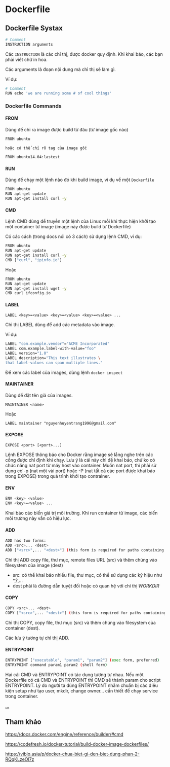 # Dockerfile

## Dockerfile Systax

```sh
# Comment
INSTRUCTION arguments
```

Các `INSTRUCTION` là các chỉ thị, được docker quy định. Khi khai báo, các bạn phải viết chữ in hoa.

Các arguments là đoạn nội dung mà chỉ thị sẽ làm gì.

Ví dụ:

```sh
# Comment
RUN echo 'we are running some # of cool things'
```

### Dockerfile Commands
#### FROM
Dùng để chỉ ra image được build từ đâu (từ image gốc nào)

```sh
FROM ubuntu

hoặc có thể chỉ rõ tag của image gốc

FROM ubuntu14.04:lastest
```

#### RUN

Dùng để chạy một lệnh nào đó khi build image, ví dụ về một `Dockerfile`

```sh
FROM ubuntu
RUN apt-get update
RUN apt-get install curl -y
```

#### CMD

Lệnh CMD dùng để truyền một lệnh của Linux mỗi khi thực hiện khởi tạo một container từ image (image này được build từ Dockerfile)

Có các cách (trong docs nói có 3 cách) sử dụng lệnh CMD, ví dụ:

```sh
FROM ubuntu
RUN apt-get update
RUN apt-get install curl -y
CMD ["curl", "ipinfo.io"]
```

Hoặc

```sh
FROM ubuntu
RUN apt-get update
RUN apt-get install wget -y
CMD curl ifconfig.io
```
#### LABEL

	LABEL <key>=<value> <key>=<value> <key>=<value> ...

Chỉ thị LABEL dùng để add các metadata vào image.

Ví dụ:

```sh
LABEL "com.example.vendor"="ACME Incorporated"
LABEL com.example.label-with-value="foo"
LABEL version="1.0"
LABEL description="This text illustrates \
that label-values can span multiple lines."
```

Để xem các label của images, dùng lệnh `docker inspect`

#### MAINTAINER

Dùng để đặt tên giả của images.

	MAINTAINER <name>

Hoặc

	LABEL maintainer "nguyenhuyentrang1996@gmail.com"

#### EXPOSE

	EXPOSE <port> [<port>...]

Lệnh EXPOSE thông báo cho Docker rằng image sẽ lắng nghe trên các cổng được chỉ định khi chạy. Lưu ý là cái này chỉ để khai báo, chứ ko có chức năng nat port từ máy host vào container. Muốn nat port, thì phải sử dụng cờ -p (nat một vài port) hoặc -P (nat tất cả các port được khai báo trong EXPOSE) trong quá trình khởi tạo contrainer.

#### ENV

```sh
ENV <key> <value>
ENV <key>=<value> ...
```
Khai báo cáo biến giá trị môi trường. Khi run container từ image, các biến môi trường này vẫn có hiệu lực.

#### ADD 
```sh
ADD has two forms:
ADD <src>... <dest>
ADD ["<src>",... "<dest>"] (this form is required for paths containing whitespace)
```

Chỉ thị ADD copy file, thư mục, remote files URL (src) và thêm chúng vào filesystem của image (dest)

* src: có thể khai báo nhiều file, thư mục, có thể sử dụng các ký hiệu như \*,?,...
* dest phải là đường dẫn tuyệt đối hoặc có quan hệ với chỉ thị *WORKDIR*

#### COPY

```sh
COPY <src>... <dest>
COPY ["<src>",... "<dest>"] (this form is required for paths containing whitespace)
```

Chỉ thị COPY, copy file, thư mục (src) và thêm chúng vào filesystem của container (dest).

Các lưu ý tương tự chỉ thị ADD.

#### ENTRYPOINT

```sh
ENTRYPOINT ["executable", "param1", "param2"] (exec form, preferred)
ENTRYPOINT command param1 param2 (shell form)
```

Hai cái CMD và ENTRYPOINT có tác dụng tương tự nhau. Nếu một Dockerfile có cả CMD và ENTRYPOINT thì CMD sẽ thành param cho script ENTRYPOINT. Lý do người ta dùng ENTRYPOINT nhằm chuẩn bị các điều kiện setup như tạo user, mkdir, change owner... cần thiết để chạy service trong container.

[...](#)


## Tham khảo

https://docs.docker.com/engine/reference/builder/#cmd

https://codefresh.io/docker-tutorial/build-docker-image-dockerfiles/

https://viblo.asia/p/docker-chua-biet-gi-den-biet-dung-phan-2-RQqKLzeOl7z
